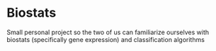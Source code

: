 # Biostats

Small personal project so the two of us can familiarize ourselves with biostats (specifically gene expression) and classification algorithms

